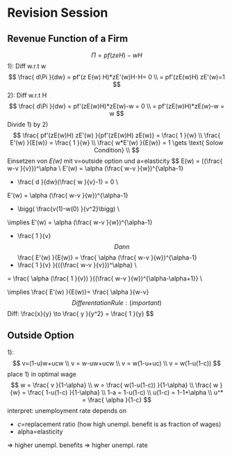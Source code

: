 # Revision Session

## Revenue Function of a Firm

$$
\Pi = pf (zeH)-wH
$$
1): Diff w.r.t w
$$
\frac{ d\Pi }{dw} = pf'(z E(w) H)*zE'(w)H-H= 0 \\
= pf'(zE(w)H) zE'(w)=1
$$
2): Diff w.r.t H
$$
\frac{ d\Pi }{dw} = pf'(zE(w)H)*zE(w)-w = 0 \\
= pf'(zE(w)H)*zE(w)-w = w
$$
Divide 1) by 2)
$$
\frac{ pf'(zE(w)H) zE'(w) }{pf'(zE(w)H) zE(w)} = \frac{ 1 }{w} \\
\frac{ E'(w) }{E(w)} = \frac{ 1 }{w} \\
\frac{ w*E'(w) }{E(w)} = 1 \gets \text{ Solow Condition} \\
$$
Einsetzen von *E(w)* mit v=outside option und a=elasticity 
$$
E(w) = ({\frac{ w-v }{v}})^\alpha \\
E'(w) = \alpha (\frac{ w-v }{w})^{\alpha-1} 
* \frac{ d }{dw}(\frac{ w }{v}-1) = 0 \\

E'(w) = \alpha (\frac{ w-v }{w})^{\alpha-1} 
* \bigg( \frac{v(1)-w(0)  }{v^2}\bigg) \\

\implies E'(w) = \alpha (\frac{ w-v }{w})^{\alpha-1} 
* \frac{ 1 }{v}
$$
Dann
$$
\frac{ E'(w) }{E(w)} = \frac{ \alpha (\frac{ w-v }{w})^{\alpha-1} 
* \frac{ 1 }{v} }{({\frac{ w-v }{v}})^\alpha} \\

= \frac{ \alpha (\frac{ 1 }{v}) }{(\frac{ w-v }{w})^{\alpha-\alpha+1}} \\

\implies \frac{ E'(w) }{E(w)}= \frac{ \alpha }{w-v}
$$
Differentation Rule: (important)
$$
Diff:  \frac{x}{y} \to \frac{ y }{y^2} = \frac{ 1 }{y}
$$

## Outside Option

1): 
$$
v=(1-u)w+ucw \\
v = w-uw+ucw \\
v = w(1-u+uc) \\
v = w(1-u(1-c))
$$
place 1) in optimal wage
$$
w = \frac{ v }{1-\alpha} \\
w = \frac{ w(1-u(1-c)) }{1-\alpha} \\
\frac{ w }{w} = \frac{ 1-u(1-c) }{1-\alpha} \\
1-a = 1-u(1-c) \\
u(1-c) = 1-1+\alpha \\
u^* = \frac{ \alpha }{1-c}
$$
interpret: unemployment rate depends on

- *c*=replacement ratio (how high unempl. benefit is as fraction of wages)
- alpha=elasticity

=> higher unempl. benefits => higher unempl. rate


